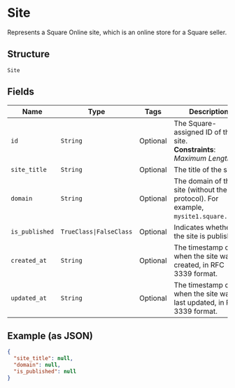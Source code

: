 
# Site

Represents a Square Online site, which is an online store for a Square seller.

## Structure

`Site`

## Fields

| Name | Type | Tags | Description |
|  --- | --- | --- | --- |
| `id` | `String` | Optional | The Square-assigned ID of the site.<br>**Constraints**: *Maximum Length*: `32` |
| `site_title` | `String` | Optional | The title of the site. |
| `domain` | `String` | Optional | The domain of the site (without the protocol). For example, `mysite1.square.site`. |
| `is_published` | `TrueClass\|FalseClass` | Optional | Indicates whether the site is published. |
| `created_at` | `String` | Optional | The timestamp of when the site was created, in RFC 3339 format. |
| `updated_at` | `String` | Optional | The timestamp of when the site was last updated, in RFC 3339 format. |

## Example (as JSON)

```json
{
  "site_title": null,
  "domain": null,
  "is_published": null
}
```

